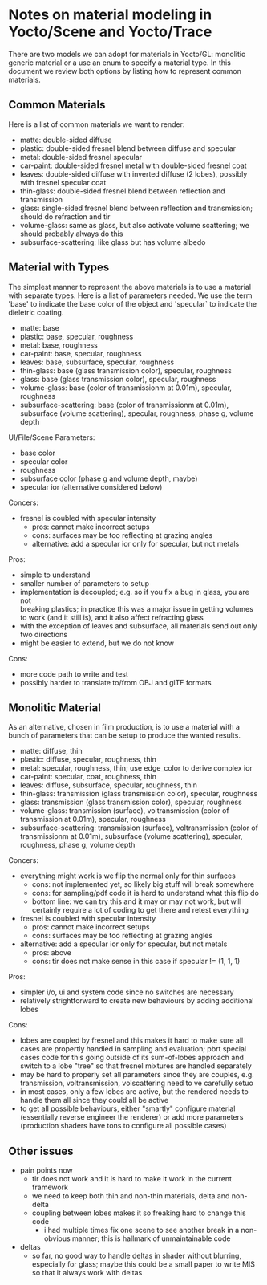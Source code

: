 # Notes on material modeling in Yocto/Scene and Yocto/Trace

There are two models we can adopt for materials in Yocto/GL: monolitic generic 
material or a use an enum to specify a material type. In this document we 
review both options by listing how to represent common materials.

## Common Materials

Here is a list of common materials we want to render:

- matte: double-sided diffuse
- plastic: double-sided fresnel blend between diffuse and specular
- metal: double-sided fresnel specular
- car-paint: double-sided fresnel metal with double-sided fresnel coat
- leaves: double-sided diffuse with inverted diffuse (2 lobes), possibly with fresnel specular coat
- thin-glass: double-sided fresnel blend between reflection and transmission
- glass: single-sided fresnel blend between reflection and transmission; should do refraction and tir
- volume-glass: same as glass, but also activate volume scattering; we should probably always do this
- subsurface-scattering: like glass but has volume albedo

## Material with Types

The simplest manner to represent the above materials is to use a material with 
separate types. Here is a list of parameters needed. We use the term 'base' to 
indicate the base color of the object and 'specular` to indicate the dieletric
coating.

- matte: base
- plastic: base, specular, roughness
- metal: base, roughness
- car-paint: base, specular, roughness
- leaves: base, subsurface, specular, roughness
- thin-glass: base (glass transmission color), specular, roughness
- glass: base (glass transmission color), specular, roughness
- volume-glass: base (color of transmissionm at 0.01m), specular, roughness
- subsurface-scattering: base (color of transmissionm at 0.01m), subsurface 
    (volume scattering), specular, roughness, phase g, volume depth

UI/File/Scene Parameters:

- base color
- specular color
- roughness
- subsurface color (phase g and volume depth, maybe)
- specular ior (alternative considered below)

Concers:

- fresnel is coubled with specular intensity
    - pros: cannot make incorrect setups
    - cons: surfaces may be too reflecting at grazing angles
    - alternative: add a specular ior only for specular, but not metals
  
Pros:

- simple to understand
- smaller number of parameters to setup
- implementation is decoupled; e.g. so if you fix a bug in glass, you are not   
    breaking plastics; in practice this was a major issue in getting volumes 
    to work (and it still is), and it also affect refracting glass
- with the exception of leaves and subsurface, all materials send out only two
    directions
- might be easier to extend,  but we do not know

Cons:

- more code path to write and test
- possibly harder to translate to/from OBJ and glTF formats

## Monolitic Material

As an alternative, chosen in film production, is to use a material with a bunch
of parameters that can be setup to produce the wanted results.

- matte: diffuse, thin
- plastic: diffuse, specular, roughness, thin
- metal: specular, roughness, thin; use edge_color to derive complex ior
- car-paint: specular, coat, roughness, thin
- leaves: diffuse, subsurface, specular, roughness, thin
- thin-glass: transmission (glass transmission color), specular, roughness
- glass: transmission (glass transmission color), specular, roughness
- volume-glass: transmission (surface), voltransmission (color of transmission
    at 0.01m), specular, roughness
- subsurface-scattering: transmission (surface), voltransmission (color of
    transmissionm at 0.01m), subsurface (volume scattering), specular,
    roughness, phase g, volume depth

Concers:

- everything might work is we flip the normal only for thin surfaces
  - cons: not implemented yet, so likely big stuff will break somewhere
  - cons: for sampling/pdf code it is hard to understand what this flip do
  - bottom line: we can try this and it may or may not work, but will certainly
    require a lot of coding to get there and retest everything
- fresnel is coubled with specular intensity
  - pros: cannot make incorrect setups
  - cons: surfaces may be too reflecting at grazing angles
- alternative: add a specular ior only for specular, but not metals
  - pros: above
  - cons: tir does not make sense in this case if specular != (1, 1, 1)
  
Pros:

- simpler i/o, ui and system code since no switches are necessary
- relatively strightforward to create new behaviours by adding additional lobes

Cons:

- lobes are coupled by fresnel and this makes it hard to make sure all
  cases are propertly handled in sampling and evaluation; pbrt special cases
  code for this going outside of its sum-of-lobes approach and switch to 
  a lobe "tree" so that fresnel mixtures are handled separately
- may be hard to properly set all parameters since they are couples, e.g.
  transmission, voltransmission, volscattering need to ve carefully setuo
- in most cases, only a few lobes are active, but the rendered needs to 
  handle them all since they could all be active
- to get all possible behaviours, either "smartly" configure material 
  (essentially reverse engineer the renderer) or add more parameters
  (production shaders have tons to configure all possible cases)


## Other issues

- pain points now
  - tir does not work and it is hard to make it work in the current framework
  - we need to keep both thin and non-thin materials, delta and non-delta
  - coupling between lobes makes it so freaking hard to change this code
    - i had multiple times fix one scene to see another break in a non-obvious
        manner; this is hallmark of unmaintainable code
- deltas
  - so far, no good way to handle deltas in shader without blurring, 
    especially for glass; maybe this could be a small paper to write MIS so
    that it always work with deltas
